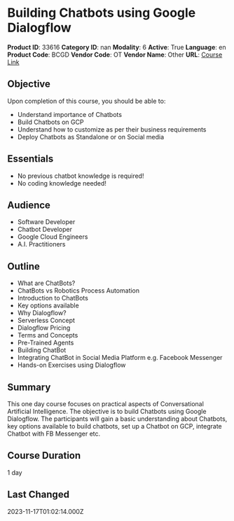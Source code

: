 # Building Chatbots using Google Dialogflow

**Product ID**: 33616
**Category ID**: nan
**Modality**: 6
**Active**: True
**Language**: en
**Product Code**: BCGD
**Vendor Code**: OT
**Vendor Name**: Other
**URL**: [Course Link](https://www.fastlaneus.com/course/ot-bcgd)

## Objective
Upon completion of this course, you should be able to:



- Understand importance of Chatbots
- Build Chatbots on GCP
- Understand how to customize as per their business requirements
- Deploy Chatbots as Standalone or on Social media

## Essentials
- No previous chatbot knowledge is required!
- No coding knowledge needed!

## Audience
- Software Developer
- Chatbot Developer
- Google Cloud Engineers
- A.I. Practitioners

## Outline
- What are ChatBots?
- ChatBots vs Robotics Process Automation
- Introduction to ChatBots
- Key options available
- Why Dialogflow?
- Serverless Concept
- Dialogflow Pricing
- Terms and Concepts
- Pre-Trained Agents
- Building ChatBot
- Integrating ChatBot in Social Media Platform e.g. Facebook Messenger
- Hands-on Exercises using Dialogflow

## Summary
This one day course focuses on practical aspects of Conversational Artificial Intelligence. The objective is to build Chatbots using Google Dialogflow. The participants will gain a basic understanding about Chatbots, key options available to build chatbots, set up a Chatbot on GCP, integrate Chatbot with FB Messenger etc.

## Course Duration
1 day

## Last Changed
2023-11-17T01:02:14.000Z
